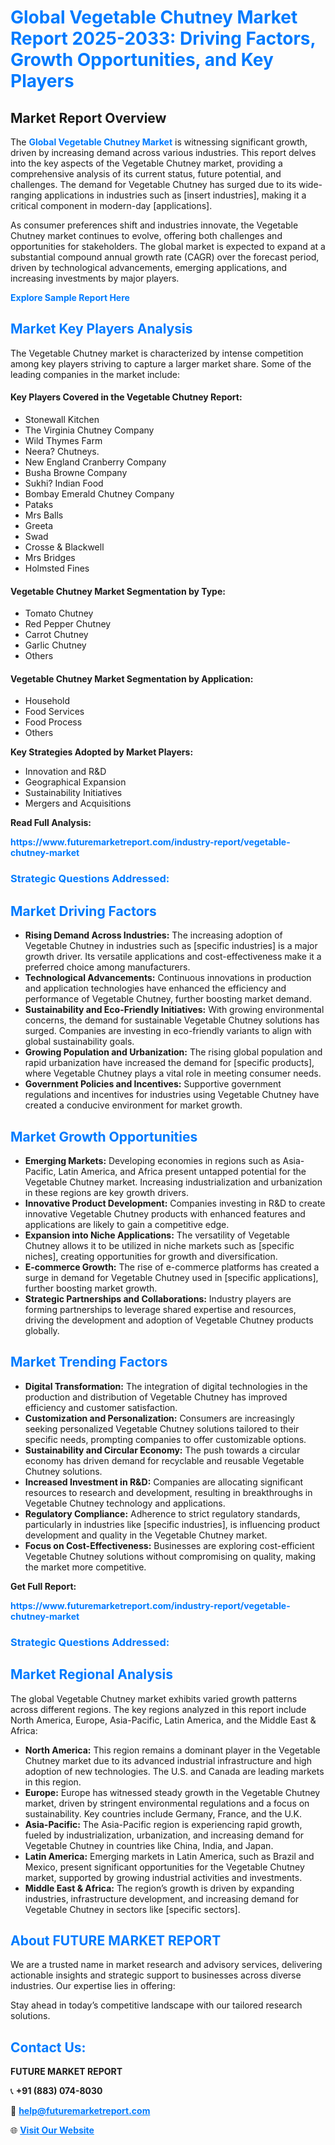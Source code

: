 <h1 style="color: #007BFF;">Global Vegetable Chutney Market Report 2025-2033: Driving Factors, Growth Opportunities, and Key Players</h1>

<section id="overview">
<h2>Market Report Overview</h2>
<p>The <a href="https://www.futuremarketreport.com/industry-report/vegetable-chutney-market" style="color: #007BFF; text-decoration: none;"><strong>Global Vegetable Chutney Market</strong></a> is witnessing significant growth, driven by increasing demand across various industries. This report delves into the key aspects of the Vegetable Chutney market, providing a comprehensive analysis of its current status, future potential, and challenges. The demand for Vegetable Chutney has surged due to its wide-ranging applications in industries such as [insert industries], making it a critical component in modern-day [applications].</p>
<p>As consumer preferences shift and industries innovate, the Vegetable Chutney market continues to evolve, offering both challenges and opportunities for stakeholders. The global market is expected to expand at a substantial compound annual growth rate (CAGR) over the forecast period, driven by technological advancements, emerging applications, and increasing investments by major players.</p>
</section>

<section id="overview">
<p><a href="https://www.futuremarketreport.com/request-sample/reportId=86430" style="color: #007BFF; text-decoration: none;"><strong>Explore Sample Report Here</strong></a></p>
</section>

<section id="key-players">
<h2 style="color: #007BFF;">Market Key Players Analysis</h2>
<p>The Vegetable Chutney market is characterized by intense competition among key players striving to capture a larger market share. Some of the leading companies in the market include:</p>
<h4>Key Players Covered in the Vegetable Chutney Report:</h4>
<ul><li>Stonewall Kitchen</li><li>The Virginia Chutney Company</li><li>Wild Thymes Farm</li><li>Neera? Chutneys.</li><li>New England Cranberry Company</li><li>Busha Browne Company</li><li>Sukhi? Indian Food</li><li>Bombay Emerald Chutney Company</li><li>Pataks</li><li>Mrs Balls</li><li>Greeta</li><li>Swad</li><li>Crosse &amp; Blackwell</li><li>Mrs Bridges</li><li>Holmsted Fines</li></ul>
<h4>Vegetable Chutney Market Segmentation by Type:</h4>
<ul><li>Tomato Chutney</li><li>Red Pepper Chutney</li><li>Carrot Chutney</li><li>Garlic Chutney</li><li>Others</li></ul>

<h4>Vegetable Chutney Market Segmentation by Application:</h4>
<ul><li>Household</li><li>Food Services</li><li>Food Process</li><li>Others</li></ul>
<p><strong>Key Strategies Adopted by Market Players:</strong></p>
<ul>
<li>Innovation and R&D</li>
<li>Geographical Expansion</li>
<li>Sustainability Initiatives</li>
<li>Mergers and Acquisitions</li>
</ul>
</section>

<section>
<p><strong>Read Full Analysis: </strong></p><a href="https://www.futuremarketreport.com/industry-report/vegetable-chutney-market" style="color: #007BFF; text-decoration: none;"><strong>https://www.futuremarketreport.com/industry-report/vegetable-chutney-market</strong></a>
<h3 style="color: #007BFF;">Strategic Questions Addressed:</h3>
</section>

<section id="driving-factors">
<h2 style="color: #007BFF;">Market Driving Factors</h2>
<ul>
<li><strong>Rising Demand Across Industries:</strong> The increasing adoption of Vegetable Chutney in industries such as [specific industries] is a major growth driver. Its versatile applications and cost-effectiveness make it a preferred choice among manufacturers.</li>
<li><strong>Technological Advancements:</strong> Continuous innovations in production and application technologies have enhanced the efficiency and performance of Vegetable Chutney, further boosting market demand.</li>
<li><strong>Sustainability and Eco-Friendly Initiatives:</strong> With growing environmental concerns, the demand for sustainable Vegetable Chutney solutions has surged. Companies are investing in eco-friendly variants to align with global sustainability goals.</li>
<li><strong>Growing Population and Urbanization:</strong> The rising global population and rapid urbanization have increased the demand for [specific products], where Vegetable Chutney plays a vital role in meeting consumer needs.</li>
<li><strong>Government Policies and Incentives:</strong> Supportive government regulations and incentives for industries using Vegetable Chutney have created a conducive environment for market growth.</li>
</ul>
</section>

<section id="growth-opportunities">
<h2 style="color: #007BFF;">Market Growth Opportunities</h2>
<ul>
<li><strong>Emerging Markets:</strong> Developing economies in regions such as Asia-Pacific, Latin America, and Africa present untapped potential for the Vegetable Chutney market. Increasing industrialization and urbanization in these regions are key growth drivers.</li>
<li><strong>Innovative Product Development:</strong> Companies investing in R&D to create innovative Vegetable Chutney products with enhanced features and applications are likely to gain a competitive edge.</li>
<li><strong>Expansion into Niche Applications:</strong> The versatility of Vegetable Chutney allows it to be utilized in niche markets such as [specific niches], creating opportunities for growth and diversification.</li>
<li><strong>E-commerce Growth:</strong> The rise of e-commerce platforms has created a surge in demand for Vegetable Chutney used in [specific applications], further boosting market growth.</li>
<li><strong>Strategic Partnerships and Collaborations:</strong> Industry players are forming partnerships to leverage shared expertise and resources, driving the development and adoption of Vegetable Chutney products globally.</li>
</ul>
</section>

<section id="trending-factors">
<h2 style="color: #007BFF;">Market Trending Factors</h2>
<ul>
<li><strong>Digital Transformation:</strong> The integration of digital technologies in the production and distribution of Vegetable Chutney has improved efficiency and customer satisfaction.</li>
<li><strong>Customization and Personalization:</strong> Consumers are increasingly seeking personalized Vegetable Chutney solutions tailored to their specific needs, prompting companies to offer customizable options.</li>
<li><strong>Sustainability and Circular Economy:</strong> The push towards a circular economy has driven demand for recyclable and reusable Vegetable Chutney solutions.</li>
<li><strong>Increased Investment in R&D:</strong> Companies are allocating significant resources to research and development, resulting in breakthroughs in Vegetable Chutney technology and applications.</li>
<li><strong>Regulatory Compliance:</strong> Adherence to strict regulatory standards, particularly in industries like [specific industries], is influencing product development and quality in the Vegetable Chutney market.</li>
<li><strong>Focus on Cost-Effectiveness:</strong> Businesses are exploring cost-efficient Vegetable Chutney solutions without compromising on quality, making the market more competitive.</li>
</ul>
</section>

<section>
<p><strong>Get Full Report: </strong></p><a href="https://www.futuremarketreport.com/industry-report/vegetable-chutney-market" style="color: #007BFF; text-decoration: none;"><strong>https://www.futuremarketreport.com/industry-report/vegetable-chutney-market</strong></a>
<h3 style="color: #007BFF;">Strategic Questions Addressed:</h3>
</section>


<section id="regional-analysis">
<h2 style="color: #007BFF;">Market Regional Analysis</h2>
<p>The global Vegetable Chutney market exhibits varied growth patterns across different regions. The key regions analyzed in this report include North America, Europe, Asia-Pacific, Latin America, and the Middle East & Africa:</p>
<ul>
<li><strong>North America:</strong> This region remains a dominant player in the Vegetable Chutney market due to its advanced industrial infrastructure and high adoption of new technologies. The U.S. and Canada are leading markets in this region.</li>
<li><strong>Europe:</strong> Europe has witnessed steady growth in the Vegetable Chutney market, driven by stringent environmental regulations and a focus on sustainability. Key countries include Germany, France, and the U.K.</li>
<li><strong>Asia-Pacific:</strong> The Asia-Pacific region is experiencing rapid growth, fueled by industrialization, urbanization, and increasing demand for Vegetable Chutney in countries like China, India, and Japan.</li>
<li><strong>Latin America:</strong> Emerging markets in Latin America, such as Brazil and Mexico, present significant opportunities for the Vegetable Chutney market, supported by growing industrial activities and investments.</li>
<li><strong>Middle East & Africa:</strong> The region’s growth is driven by expanding industries, infrastructure development, and increasing demand for Vegetable Chutney in sectors like [specific sectors].</li>
</ul>
</section>

<footer>
<h2 style="color: #007BFF;">About FUTURE MARKET REPORT</h2>
<p>We are a trusted name in market research and advisory services, delivering actionable insights and strategic support to businesses across diverse industries. Our expertise lies in offering:</p>

<p>Stay ahead in today’s competitive landscape with our tailored research solutions.</p>

<h2 style="color: #007BFF;">Contact Us:</h2>
<p><strong>FUTURE MARKET REPORT</strong></p>
<p>📞 <strong>+91 (883) 074-8030</strong></p>
<p>📧 <strong><a href="mailto:help@futuremarketreport.com" style="color: #007BFF;">help@futuremarketreport.com</a></strong></p>
<p>🌐 <strong><a href="https://www.futuremarketreport.com/" style="color: #007BFF;">Visit Our Website</a></strong></p>
</footer>